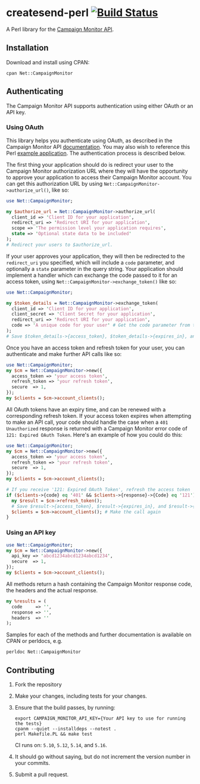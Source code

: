 # createsend-perl [![Build Status](https://secure.travis-ci.org/campaignmonitor/createsend-perl.png?branch=master)][travis]
A Perl library for the [Campaign Monitor API](http://www.campaignmonitor.com/api/).

[travis]: http://travis-ci.org/campaignmonitor/createsend-perl

## Installation

Download and install using CPAN:

```
cpan Net::CampaignMonitor
```

## Authenticating

The Campaign Monitor API supports authentication using either OAuth or an API key.

### Using OAuth

This library helps you authenticate using OAuth, as described in the Campaign Monitor API [documentation](http://www.campaignmonitor.com/api/getting-started/#authenticating_with_oauth). You may also wish to reference this Perl [example application](https://github.com/jdennes/perlcreatesendoauthtest/). The authentication process is described below.

The first thing your application should do is redirect your user to the Campaign Monitor authorization URL where they will have the opportunity to approve your application to access their Campaign Monitor account. You can get this authorization URL by using `Net::CampaignMonitor->authorize_url()`, like so:

```perl
use Net::CampaignMonitor;

my $authorize_url = Net::CampaignMonitor->authorize_url(
  client_id => 'Client ID for your application',
  redirect_uri => 'Redirect URI for your application',
  scope => 'The permission level your application requires',
  state => 'Optional state data to be included'
);
# Redirect your users to $authorize_url.
```

If your user approves your application, they will then be redirected to the `redirect_uri` you specified, which will include a `code` parameter, and optionally a `state` parameter in the query string. Your application should implement a handler which can exchange the code passed to it for an access token, using `Net::CampaignMonitor->exchange_token()` like so:

```perl
use Net::CampaignMonitor;

my $token_details = Net::CampaignMonitor->exchange_token(
  client_id => 'Client ID for your application',
  client_secret => 'Client Secret for your application',
  redirect_uri => 'Redirect URI for your application',
  code => 'A unique code for your user' # Get the code parameter from the query string
);
# Save $token_details->{access_token}, $token_details->{expires_in}, and $token_details->{refresh_token}
```

Once you have an access token and refresh token for your user, you can authenticate and make further API calls like so:

```perl
use Net::CampaignMonitor;
my $cm = Net::CampaignMonitor->new({
  access_token => 'your access token',
  refresh_token => 'your refresh token',
  secure  => 1,
});
my $clients = $cm->account_clients();
```

All OAuth tokens have an expiry time, and can be renewed with a corresponding refresh token. If your access token expires when attempting to make an API call, your code should handle the case when a `401 Unauthorized` response is returned with a Campaign Monitor error code of `121: Expired OAuth Token`. Here's an example of how you could do this:

```perl
use Net::CampaignMonitor;
my $cm = Net::CampaignMonitor->new({
  access_token => 'your access token',
  refresh_token => 'your refresh token',
  secure  => 1,
});
my $clients = $cm->account_clients();

# If you receive '121: Expired OAuth Token', refresh the access token
if ($clients->{code} eq '401' && $clients->{response}->{Code} eq '121') {
  my $result = $cm->refresh_token();
  # Save $result->{access_token}, $result->{expires_in}, and $result->{refresh_token}
  $clients = $cm->account_clients(); # Make the call again
}
```

### Using an API key

```perl
use Net::CampaignMonitor;
my $cm = Net::CampaignMonitor->new({
  api_key => 'abcd1234abcd1234abcd1234',
  secure  => 1,
});
my $clients = $cm->account_clients();
```

All methods return a hash containing the Campaign Monitor response code, the headers and the actual response.

```perl
my %results = (
  code     => '',
  response => '',
  headers  => ''
);
```

Samples for each of the methods and further documentation is available on CPAN or perldocs, e.g.

```
perldoc Net::CampaignMonitor
```

## Contributing
1. Fork the repository
2. Make your changes, including tests for your changes.
3. Ensure that the build passes, by running:

    ```
    export CAMPAIGN_MONITOR_API_KEY={Your API key to use for running the tests}
    cpanm --quiet --installdeps --notest .
    perl Makefile.PL && make test
    ```

    CI runs on: `5.10`, `5.12`, `5.14`, and `5.16`.

4. It should go without saying, but do not increment the version number in your commits.
5. Submit a pull request.